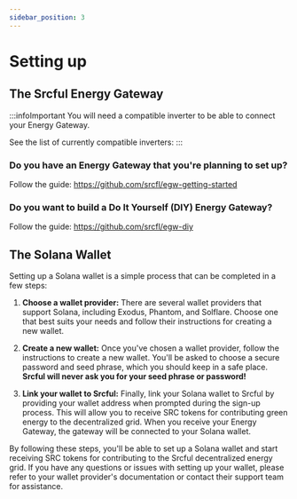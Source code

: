 ```yaml
---
sidebar_position: 3
---
```


# Setting up 

## The Srcful Energy Gateway

:::infoImportant
You will need a compatible inverter to be able to connect your Energy Gateway. 

See the list of currently compatible inverters: 
:::

### Do you have an Energy Gateway that you're planning to set up?

Follow the guide: https://github.com/srcfl/egw-getting-started

### Do you want to build a Do It Yourself (DIY) Energy Gateway?

Follow the guide: https://github.com/srcfl/egw-diy


## The Solana Wallet

Setting up a Solana wallet is a simple process that can be completed in a few steps:

1. **Choose a wallet provider:** There are several wallet providers that support Solana, including Exodus, Phantom, and Solflare. Choose one that best suits your needs and follow their instructions for creating a new wallet.

2. **Create a new wallet:** Once you've chosen a wallet provider, follow the instructions to create a new wallet. You'll be asked to choose a secure password and seed phrase, which you should keep in a safe place. **Srcful will never ask you for your seed phrase or password!**

3. **Link your wallet to Srcful:** Finally, link your Solana wallet to Srcful by providing your wallet address when prompted during the sign-up process. This will allow you to receive SRC tokens for contributing green energy to the decentralized grid. When you receive your Energy Gateway, the gateway will be connected to your Solana wallet. 

By following these steps, you'll be able to set up a Solana wallet and start receiving SRC tokens for contributing to the Srcful decentralized energy grid. If you have any questions or issues with setting up your wallet, please refer to your wallet provider's documentation or contact their support team for assistance.





